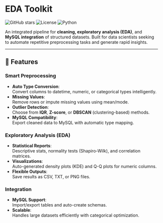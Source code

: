 # EDA Toolkit

![GitHub stars](https://img.shields.io/github/stars/OdonCedrim/pre_eda?style=social)
![License](https://img.shields.io/badge/License-MIT-blue)
![Python](https://img.shields.io/badge/Python-3.8%2B-success)

An integrated pipeline for **cleaning, exploratory analysis (EDA)**, and **MySQL integration** of structured datasets. Built for data scientists seeking to automate repetitive preprocessing tasks and generate rapid insights.

---

## 🚀 Features

### **Smart Preprocessing**
- **Auto Type Conversion**:  
  Convert columns to datetime, numeric, or categorical types intelligently.
- **Missing Values**:  
  Remove rows or impute missing values using mean/mode.
- **Outlier Detection**:  
  Choose from **IQR**, **Z-score**, or **DBSCAN** (clustering-based) methods.
- **MySQL Compatibility**:  
  Export cleaned data to MySQL with automatic type mapping.

### **Exploratory Analysis (EDA)**
- **Statistical Reports**:  
  Descriptive stats, normality tests (Shapiro-Wilk), and correlation matrices.
- **Visualizations**:  
  Auto-generated density plots (KDE) and Q-Q plots for numeric columns.
- **Flexible Outputs**:  
  Save results as CSV, TXT, or PNG files.

### **Integration**
- **MySQL Support**:  
  Import/export tables and auto-create schemas.
- **Scalable**:  
  Handles large datasets efficiently with categorical optimization.
